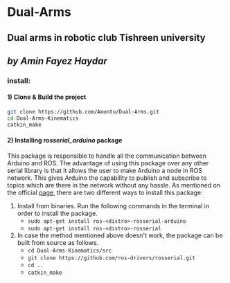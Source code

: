 # Dual-Arms
## Dual arms in robotic club Tishreen university
## _by Amin Fayez Haydar_
### install:
#### 1) Clone & Build the project
```bash
git clone https://github.com/Amuntu/Dual-Arms.git
cd Dual-Arms-Kinematics
catkin_make
```
#### 2) Installing _rosserial_arduino_ package
This package is responsible to handle all the communication between Arduino and ROS.
The advantage of using this package over any other serial library is that it allows the user to make Arduino a node in ROS network.
This gives Arduino the capability to publish and subscribe to topics which are there in the network without any hassle.
As mentioned on the official [page](http://wiki.ros.org/rosserial_arduino/Tutorials/Arduino%20IDE%20Setup), there are two different ways to install this package:
 1. Install from binaries. Run the following commands in the terminal in order to install the package.
      * `sudo apt-get install ros-<distro>-rosserial-arduino`
      * `sudo apt-get install ros-<distro>-rosserial`
  2. In case the method mentioned above doesn't work, the package can be built from source as follows.
      * `cd Dual-Arms-Kinematics/src`
      * `git clone https://github.com/ros-drivers/rosserial.git`
      * `cd ..`
      * `catkin_make`
